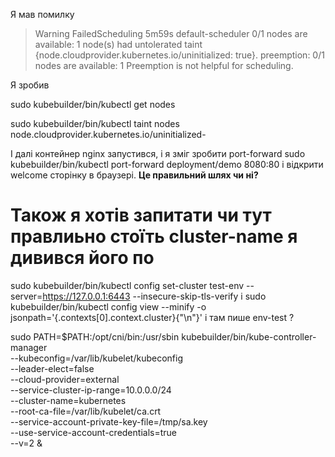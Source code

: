 Я мав помилку 

>Warning  FailedScheduling  5m59s  default-scheduler  0/1 nodes are available: 1 node(s) had untolerated taint {node.cloudprovider.kubernetes.io/uninitialized: true}. preemption: 0/1 nodes are available: 1 Preemption is not helpful for scheduling.

Я зробив 

sudo kubebuilder/bin/kubectl get nodes

sudo kubebuilder/bin/kubectl taint nodes <node-name> node.cloudprovider.kubernetes.io/uninitialized-

І далі контейнер nginx запустився, і я зміг зробити port-forward sudo kubebuilder/bin/kubectl port-forward deployment/demo 8080:80 і відкрити welcome сторінку в браузері.
<b>Це правильний шлях чи ні?</b>



# Також я хотів запитати чи тут правлиьно стоїть cluster-name я дивився його по 
sudo kubebuilder/bin/kubectl config set-cluster test-env --server=https://127.0.0.1:6443 --insecure-skip-tls-verify
і sudo kubebuilder/bin/kubectl config view --minify -o jsonpath='{.contexts[0].context.cluster}{"\n"}' і там пише env-test ?

sudo PATH=$PATH:/opt/cni/bin:/usr/sbin kubebuilder/bin/kube-controller-manager \
    --kubeconfig=/var/lib/kubelet/kubeconfig \
        --leader-elect=false \
            --cloud-provider=external \
                --service-cluster-ip-range=10.0.0.0/24 \
                    --cluster-name=kubernetes \
                        --root-ca-file=/var/lib/kubelet/ca.crt \
                            --service-account-private-key-file=/tmp/sa.key \
                                --use-service-account-credentials=true \
                                    --v=2 &